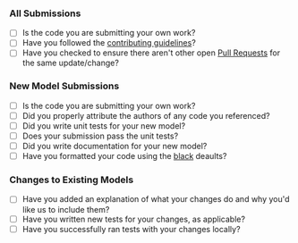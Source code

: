 ### All Submissions

* [ ] Is the code you are submitting your own work?
* [ ] Have you followed the [contributing guidelines](https://github.com/ddbourgin/numpy-ml/CONTRIBUTING.md)?
* [ ] Have you checked to ensure there aren't other open [Pull Requests](https://github.com/ddbourgin/numpy-ml/pulls) for the same update/change?

### New Model Submissions

* [ ] Is the code you are submitting your own work?
* [ ] Did you properly attribute the authors of any code you referenced?
* [ ] Did you write unit tests for your new model?
* [ ] Does your submission pass the unit tests?
* [ ] Did you write documentation for your new model?
* [ ] Have you formatted your code using the [black](https://black.now.sh/) deaults?

### Changes to Existing Models

* [ ] Have you added an explanation of what your changes do and why you'd like us to include them?
* [ ] Have you written new tests for your changes, as applicable?
* [ ] Have you successfully ran tests with your changes locally?
